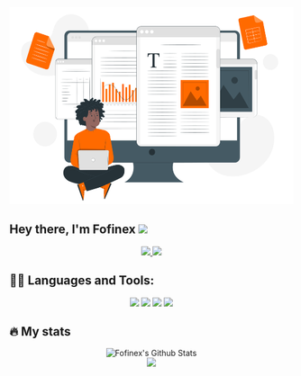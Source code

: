 
<a href="#">
  <img width="100%" height="350px" src="https://raw.githubusercontent.com/gabrlcj/gabrlcj/2aa161dfb942e25ec84396721837dfccc98e08f2/Illustration.svg"/>
</a>


## Hey there, I'm Fofinex <img src="https://media.giphy.com/media/hvRJCLFzcasrR4ia7z/giphy.gif" width="28"> 


<p align="center">
  <a href="https://discord.com/users/980813724833161266" align="center">
    <img src="https://img.shields.io/badge/Discord-5865F2?style=for-the-badge&logo=discord&logoColor=white"/>
  </a>
  <a href="https://twitter.com/fofinex/" align="center">
    <img src="https://img.shields.io/badge/Twitter-1DA1F2?style=for-the-badge&logo=twitter&logoColor=white"/>
  </a>
</p>

## 👨‍💻 Languages and Tools:
<p align="center">
  <img src="https://img.shields.io/badge/C%23-239120?style=for-the-badge&logo=c-sharp&logoColor=white">
  <img src="https://img.shields.io/badge/Java-ED8B00?style=for-the-badge&logo=java&logoColor=white">
  <img src="https://img.shields.io/badge/MySQL-005C84?style=for-the-badge&logo=mysql&logoColor=white">
  <img src="https://img.shields.io/badge/SQLite-07405E?style=for-the-badge&logo=sqlite&logoColor=white">
</p>

## 🔥 My stats
<p align="center">
  <img alt="Fofinex's Github Stats" src="https://github-readme-stats.vercel.app/api?username=Fofinex&show_icons=true&count_private=true">
  <br>
  <img src="https://github-readme-streak-stats.herokuapp.com/?user=Fofinex#version3">
</p>
